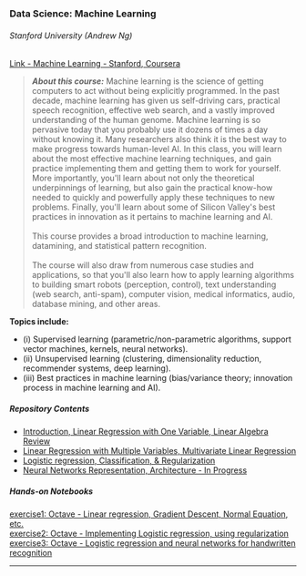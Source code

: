 ### Data Science: Machine Learning
###### Stanford University (Andrew Ng)

[Link - Machine Learning - Stanford, Coursera](https://www.coursera.org/learn/machine-learning/)

>***About this course:*** Machine learning is the science of getting computers to act without being explicitly programmed. 
In the past decade, machine learning has given us self-driving cars, practical speech recognition, effective web search, 
and a vastly improved understanding of the human genome. Machine learning is so pervasive today that you probably use it 
dozens of times a day without knowing it. Many researchers also think it is the best way to make progress towards 
human-level AI. In this class, you will learn about the most effective machine learning techniques, and gain practice 
implementing them and getting them to work for yourself. More importantly, you'll learn about not only the theoretical
underpinnings of learning, but also gain the practical know-how needed to quickly and powerfully apply these techniques
to new problems. Finally, you'll learn about some of Silicon Valley's best practices in innovation as it pertains to 
machine learning and AI.<br>  
This course provides a broad introduction to machine learning, datamining, and statistical pattern recognition.<br><br>
The course will also draw from numerous case studies and applications, so that you'll also learn how to apply learning 
algorithms to building smart robots (perception, control), text understanding (web search, anti-spam), computer vision, 
medical informatics, audio, database mining, and other areas.

**Topics include:**
- (i) Supervised learning (parametric/non-parametric algorithms, support vector machines, kernels, neural networks). 
- (ii) Unsupervised learning (clustering, dimensionality reduction, recommender systems, deep learning). 
- (iii) Best practices in machine learning (bias/variance theory; innovation process in machine learning and AI).   

##### Repository Contents
- [Introduction, Linear Regression with One Variable, Linear Algebra Review](week1-jf-notes01.md)
- [Linear Regression with Multiple Variables, Multivariate Linear Regression](week2-jf-notes01.md)
- [Logistic regression, Classification, & Regularization](week3-jf-notes01.md)
- [Neural Networks Representation, Architecture - In Progress](week4-jf-notes01.md) 

##### Hands-on Notebooks

[exercise1: Octave - Linear regression, Gradient Descent, Normal Equation, etc.](assignments/machine-learning-ex1)  
[exercise2: Octave - Implementing Logistic regression, using regularization](assignments/machine-learning-ex2)  
[exercise3: Octave - Logistic regression and neural networks for handwritten recognition](assignments/machine-learning-ex3)  

---
